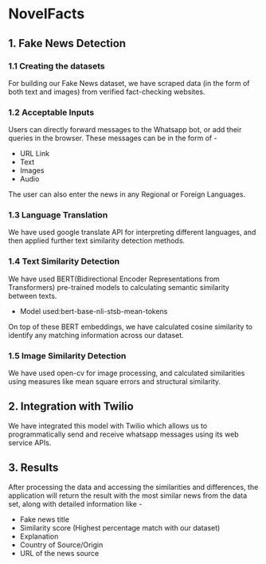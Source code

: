 # NovelFacts

## 1. Fake News Detection

### 1.1 Creating the datasets

For building our Fake News dataset, we have scraped data (in the form of both text and images) from verified fact-checking websites.

### 1.2 Acceptable Inputs

Users can directly forward messages to the Whatsapp bot, or add their queries in the browser.
These messages can be in the form of -
- URL Link
- Text
- Images
- Audio

The user can also enter the news in any Regional or Foreign Languages.

### 1.3 Language Translation

We have used google translate API for interpreting different languages, and then applied further text similarity detection methods.

### 1.4 Text Similarity Detection

We have used BERT(Bidirectional Encoder Representations from Transformers) pre-trained models to calculating semantic similarity between texts.

- Model used:bert-base-nli-stsb-mean-tokens

On top of these BERT embeddings, we have calculated cosine similarity to identify any matching information across our dataset.

### 1.5 Image Similarity Detection

We have used open-cv for image processing, and calculated similarities using measures like mean square errors and structural similarity.


## 2. Integration with Twilio

We have integrated this model with Twilio which allows us to programmatically send and receive whatsapp messages using its web service APIs.

## 3. Results

After processing the data and accessing the similarities and differences, the application will return the result with the most similar news from the data set, along with detailed information like -
- Fake news title
- Similarity score (Highest percentage match with our dataset)
- Explanation
- Country of Source/Origin 
- URL of the news source

